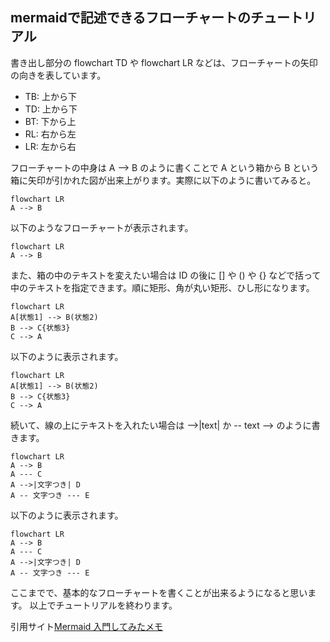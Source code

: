 ## mermaidで記述できるフローチャートのチュートリアル
書き出し部分の flowchart TD や flowchart LR などは、フローチャートの矢印の向きを表しています。

- TB: 上から下
- TD: 上から下
- BT: 下から上
- RL: 右から左
- LR: 左から右

フローチャートの中身は A --> B のように書くことで A という箱から B という箱に矢印が引かれた図が出来上がります。実際に以下のように書いてみると。

~~~
flowchart LR
A --> B
~~~
以下のようなフローチャートが表示されます。
~~~mermaid
flowchart LR
A --> B
~~~


また、箱の中のテキストを変えたい場合は ID の後に [] や 
() や {} などで括って中のテキストを指定できます。順に矩形、角が丸い矩形、ひし形になります。

~~~
flowchart LR
A[状態1] --> B(状態2)
B --> C{状態3}
C --> A
~~~
以下のように表示されます。
~~~mermaid
flowchart LR
A[状態1] --> B(状態2)
B --> C{状態3}
C --> A
~~~

続いて、線の上にテキストを入れたい場合は -->|text| か -- text --> のように書きます。
~~~
flowchart LR
A --> B
A --- C
A -->|文字つき| D
A -- 文字つき --- E
~~~
以下のように表示されます。

~~~mermaid
flowchart LR
A --> B
A --- C
A -->|文字つき| D
A -- 文字つき --- E
~~~


ここまでで、基本的なフローチャートを書くことが出来るようになると思います。
以上でチュートリアルを終わります。

引用サイト[Mermaid 入門してみたメモ](https://zenn.dev/microsoft/articles/learning-mermaid)